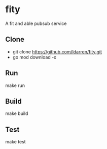 # fity

A fit and able pubsub service

## Clone

- git clone https://github.com/ldarren/fity.git
- go mod download -x

## Run

make run

## Build

make build

## Test

make test

